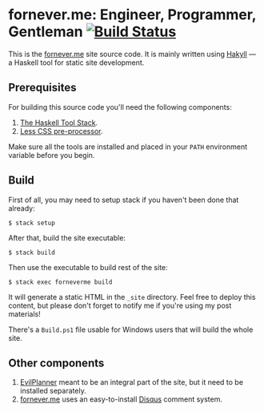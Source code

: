 fornever.me: Engineer, Programmer, Gentleman [![Build Status](https://travis-ci.org/ForNeVeR/fornever.me.svg?branch=master)](https://travis-ci.org/ForNeVeR/fornever.me)
============================================

This is the [fornever.me][] site source code. It is mainly written using
[Hakyll][hakyll] — a Haskell tool for static site development.

Prerequisites
-------------

For building this source code you'll need the following components:

1. [The Haskell Tool Stack][stack].
2. [Less CSS pre-processor][less].

Make sure all the tools are installed and placed in your `PATH` environment
variable before you begin.

Build
-----

First of all, you may need to setup stack if you haven't been done that already:

    $ stack setup

After that, build the site executable:

    $ stack build

Then use the executable to build rest of the site:

    $ stack exec forneverme build

It will generate a static HTML in the `_site` directory. Feel free to deploy
this content, but please don't forget to notify me if you're using my post
materials!

There's a `Build.ps1` file usable for Windows users that will build the whole
site.

Other components
----------------

1.  [EvilPlanner][evil-planner] meant to be an integral part of the site, but it
    need to be installed separately.
2.  [fornever.me][] uses an easy-to-install [Disqus][disqus] comment system.

[disqus]: https://disqus.com/
[evil-planner]: https://github.com/ForNeVeR/EvilPlanner
[fornever.me]: https://fornever.me/
[hakyll]: http://jaspervdj.be/hakyll/
[hakyll-faq]: http://jaspervdj.be/hakyll/tutorials/faq.html
[less]: http://lesscss.org/
[stack]: https://github.com/commercialhaskell/stack
